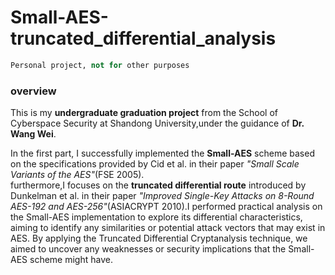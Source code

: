 # Small-AES-truncated_differential_analysis

```python
Personal project, not for other purposes
```

### overview
This is my **undergraduate graduation project** from the School of Cyberspace Security at Shandong University,under the guidance of **Dr. Wang Wei**.

In the first part, I successfully implemented the **Small-AES** scheme based on the specifications provided by Cid et al. in their paper *"Small Scale Variants of the AES"*(FSE 2005).<br>
furthermore,I focuses on the **truncated differential route** introduced by Dunkelman et al. in their paper *"Improved Single-Key Attacks on 8-Round AES-192 and AES-256"*(ASIACRYPT 2010).I performed practical analysis on the Small-AES implementation to explore its differential characteristics, aiming to identify any similarities or potential attack vectors that may exist in AES. By applying the Truncated Differential Cryptanalysis technique, we aimed to uncover any weaknesses or security implications that the Small-AES scheme might have.

